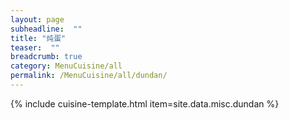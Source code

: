 ```yaml
---
layout: page
subheadline:  ""
title: "炖蛋" 
teaser:  "" 
breadcrumb: true
category: MenuCuisine/all
permalink: /MenuCuisine/all/dundan/
---
```


{% include cuisine-template.html item=site.data.misc.dundan %}
